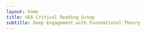 ```yaml
---
layout: home
title: UGA Critical Reading Group 
subtitle: Deep Engagement with Foundational Theory
---
```

